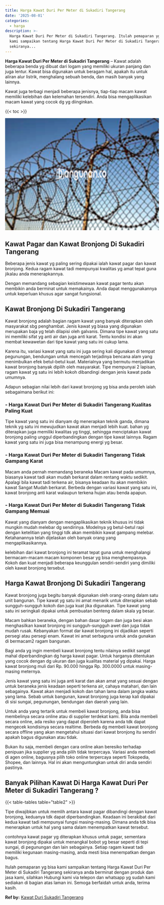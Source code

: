 ```yaml
---
title: Harga Kawat Duri Per Meter di Sukadiri Tangerang
date: '2025-08-01'
categories:
  - harga
description: >-
  Harga Kawat Duri Per Meter di Sukadiri Tangerang. Itulah pemaparan yg bisa
  kami sampaikan tentang Harga Kawat Duri Per Meter di Sukadiri Tangerang
  sekiranya...
---
```


**Harga Kawat Duri Per Meter di Sukadiri Tangerang** – Kawat adalah beberapa benda yg dibuat dari logam yang memiliki ukuran panjang dan juga lentur. Kawat bisa digunakan untuk beragam hal, apakah itu untuk aliran alur listrik, menghalang sebuah benda, dan masih banyak yang lainnya.

Kawat juga terbagi menjadi beberapa jenisnya, tiap-tiap macam kawat memiliki kelebihan dan kelemahan tersendiri. Anda bisa mengaplikasikan macam kawat yang cocok dg yg diinginkan.

{{< toc >}}

![Harga Kawat Duri Per Meter di Sukadiri Tangerang](/images/jual-kawat-murah51.png)

## Kawat Pagar dan Kawat Bronjong Di Sukadiri Tangerang

Beberapa jenis kawat yg paling sering dipakai ialah kawat pagar dan kawat bronjong. Kedua ragam kawat tadi mempunyai kwalitas yg amat tepat guna jikalau anda menerapkannya.

Dengan memandang sebagian keistimewaan kawat pagar tentu akan membikin anda berminat untuk memakainya. Anda dapat menggunakannya untuk keperluan khusus agar sangat fungsional.

## Kawat Bronjong Di Sukadiri Tangerang

Kawat bronjong adalah bagian ragam kawat yang banyak diterapkan oleh masyarakat sbg penghambat. Jenis kawat yg biasa yang digunakan merupakan baja yg telah dilapisi oleh galvanis. Dimana tipe kawat yang satu ini memiliki sifat yg anti air dan juga anti karat. Tentu kondisi ini akan membat kewawetan dari tipe kawat yang satu ini cukup lama.

Karena itu, variasi kawat yang satu ini juga sering kali digunakan di tempat pegunungan, bendungan untuk mencegah terjadinya bencana alam yang menimbulkan efek betul-betul kuat. Materialnya yang bermutu menjadikan kawat bronjong banyak dipilih oleh masyarakat. Tipe mempunyai 2 lapisan, ragam kawat yg satu ini lebih kokoh dibandingi dengan jenis kawat pada umumnya.

Adapun sebagian nilai lebih dari kawat bronjong yg bisa anda peroleh ialah sebagaimana berikut ini:

### \- Harga Kawat Duri Per Meter di Sukadiri Tangerang Kualitas Paling Kuat

Tipe kawat yang satu ini dianyam dg menerapkan teknik ganda, dimana teknik yg satu ini mewujudkan kawat akan menjadi lebih kuat. bahan yg diterapkan juga memiliki kwalitas yg tinggi, sehingga menciptakan kawat bronjong paling unggul diperbandingkan dengan tipe kawat lainnya. Ragam kawat yang satu ini juga bisa menampung energi yg besar.

### \- Harga Kawat Duri Per Meter di Sukadiri Tangerang Tidak Gampang Karat

Macam anda pernah memandang beraneka Macam kawat pada umumnya, biasanya kawat tadi akan mudah berkarat dalam rentang waktu sedikit. Apalagi bila kawat tadi terkena air, bisanya keadaan itu akan membikin kawat Sangat Mudah berkarat. Berbeda dengan variasi kawat yang satu ini, kawat bronjong anti karat walaupun terkena hujan atau benda apapun.

### \- Harga Kawat Duri Per Meter di Sukadiri Tangerang Tidak Gampang Memuai

Kawat yang dianyam dengan mengaplikasikan teknik khusus ini tidak mungkin mudah melebar dg sendirinya. Modelnya yg betul-betul rapi dengan ketelitian yang tinggi tdk akan membikin kawat gampang melebar. Ketahanannya telah dijelaskan oleh banyak orang yang mengaplikasikannya.

kelebihan dari kawat bronjong ini teramat tepat guna untuk menghalangi bermacam-macam macam komponen besar yg bisa menghempasnya. Kokoh dan kuat menjadi beberapa keunggulan sendiri-sendiri yang dimiliki oleh kawat bronjong tersebut.

## Harga Kawat Bronjong Di Sukadiri Tangerang

Kawat bronjong juga begitu banyak digunakan oleh orang-orang dalam satu unit bangunan. Tipe kawat yg satu ini amat menarik untuk diterapkan sebab sungguh-sungguh kokoh dan juga kuat jika digunakan. Tipe kawat yang satu ini seringkali dipakai untuk pembuatan benteng dalam skala yg besar.

Macam bahkan beraneka, dengan bahan dasar logam dan juga besi akan menghasilkan kawat bronjong ini sungguh-sungguh awet dan juga tidak mudah rusak. Kebanyakan format dar kawat bronjong ini dijadikan seperti persegi atau persegi enam. Kawat ini amat serbaguna untuk anda gunakan di bermacam2 ragam bangunan.

Bagi anda yg ingin membeli kawat bronjong tentu nilainya sedikit sangat mahal diperbandingkan dg harga kawat pagar. Untuk harganya ditentukan yang cocok dengan dg ukuran dan juga kualitas material yg dipakai. Harga kawat bronjong muli dari Rp. 90.000 hingga Rp. 300.0000 untuk masing-masing meternya.

Jenis kawat yang satu ini juga anti karat dan akan amat yang sesuai dengan untuk beraneka jenis keadaan seperti terkena air, cahaya matahari, dan lain sebagainya. Kawat akan menjadi kokoh dan tahan lama dalam jangka waktu yang lama. Sebab untuk bangunan, kawat bronjong juga kerap kali dipakai di sisi sungai, pegunungan, bendungan dan daerah yang lain.

Untuk anda yang tertarik untuk membeli kawat bronjong, anda bisa membelinya secara online atau di supplier terdekat kami. Bila anda membeli secara online, ada resiko yang dapat diperoleh karena anda tdk dapat mengecek kondisinya secara realtime. Berbeda dg membeli kawat bronjong secara offline yang akan mengetahui situasi dari kawat bronjong itu sendiri apakah bagus digunakan atau tidak.

Bukan itu saja, membeli dengan cara online akan beresiko terhadap penipuan jika supplier yg anda pilih tidak terpercaya. Variasi anda membeli di agen online, bagusnya pilih toko online terpercaya seperti Tokopedia, Shopee, dan lainnya. Hal ini akan menguntungkan untuk diri anda sendiri pastinya.

## Banyak Pilihan Kawat Di Harga Kawat Duri Per Meter di Sukadiri Tangerang ?

{{< table-tables table="table2" >}}

Tipe diwajibkan untuk memlih antara kawat pagar dibandingi dengan kawat bronjong, keduanya tdk dapat diperbandingkan. Keadaan ini berakibat dari kedua kawat tadi mempunyai fungsi masing-masing. Dimana anda tdk bisa menerapkan untuk hal yang sama dalam menempatkan kawat tersebut.

contohnya kawat pagar yg diterapkan khusus untuk pagar, sementara kawat bronjong dipakai untuk menangkal bobot yg besar seperti di tepi sungai, di pegunungan dan lain sebagainya. Setiap ragam kawat tadi memiliki kegunaan masing-masing, anda mesti bisa menempatkan dengan bagus.

Itulah pemaparan yg bisa kami sampaikan tentang Harga Kawat Duri Per Meter di Sukadiri Tangerang sekiranya anda berminat dengan produk dan jasa kami, silahkan Hubungi kami via telepon dan whatsapp yg sudah kami sediakan di bagian atas laman ini. Semoga berfaidah untuk anda, terima kasih.

**Ref by:** [Kawat Duri Sukadiri Tangerang](https://id.wikipedia.org/wiki/Kawat)
